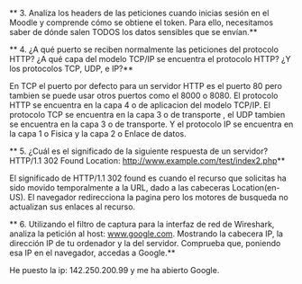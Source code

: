 ** 3. Analiza los headers de las peticiones cuando inicias sesión en el Moodle y comprende
cómo se obtiene el token. Para ello, necesitamos saber de dónde salen TODOS los
datos sensibles que se envían.**






** 4. ¿A qué puerto se reciben normalmente las peticiones del protocolo HTTP? ¿A qué
capa del modelo TCP/IP se encuentra el protocolo HTTP? ¿Y los protocolos TCP,
UDP, e IP?**

En TCP el puerto por defecto para un servidor HTTP es el puerto 80 pero tambien se puede usar otros puertos como el 8000 o 8080.
El protocolo HTTP se encuentra en la capa 4 o de aplicacion del modelo TCP/IP. El protocolo TCP se encuentra en la capa 3 o de transporte , el UDP tambien se encuentra en la capa 3 o de transporte.
Y el protocolo IP se encuentra en la capa 1  o Fisica y la capa 2 o Enlace de datos.





** 5. ¿Cuál es el significado de la siguiente respuesta de un servidor?
HTTP/1.1 302 Found
Location: http://www.example.com/test/index2.php**

El significado de HTTP/1.1 302 found es cuando el recurso que solicitas ha sido movido temporalmente a la URL, dado a las cabeceras Location(en-US).
El navegador redirecciona la pagina pero los motores de busqueda no actualizan sus enlaces al recurso.





** 6. Utilizando el filtro de captura para la interfaz de red de Wireshark, analiza la petición
al host: www.google.com. Mostrando la cabecera IP, la dirección IP de tu ordenador y
la del servidor. Comprueba que, poniendo esa IP en el navegador, accedas a Google.**


He puesto la ip: 142.250.200.99 y me ha abierto Google.